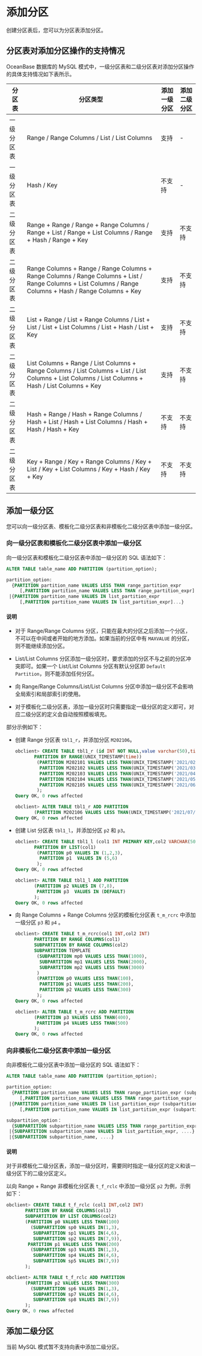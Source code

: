 # 添加分区

创建分区表后，您可以为分区表添加分区。

## 分区表对添加分区操作的支持情况

OceanBase 数据库的 MySQL 模式中，一级分区表和二级分区表对添加分区操作的具体支持情况如下表所示。

|  分区表 |      分区类型                                                                                               | 添加一级分区 | 添加二级分区 |
|-------|-------------------------------------------------------------------------------------------------------------|--------|--------|
| 一级分区表 | Range / Range Columns / List / List Columns                                                                 | 支持     | -      |
| 一级分区表 | Hash / Key                                                                                                  | 不支持    | -      |
| 二级分区表 | Range + Range / Range + Range Columns / Range + List / Range + List Columns / Range + Hash / Range + Key    | 支持     | 不支持    |
| 二级分区表 | Range Columns + Range / Range Columns + Range Columns / Range Columns + List / Range Columns + List Columns / Range Columns + Hash / Range Columns + Key | 支持     | 不支持    |
| 二级分区表 | List + Range / List + Range Columns / List + List / List + List Columns / List + Hash / List + Key          | 支持     | 不支持    |
| 二级分区表 | List Columns + Range / List Columns + Range Columns / List Columns + List / List Columns + List Columns / List Columns + Hash / List Columns + Key     | 支持     | 不支持    |
| 二级分区表 | Hash + Range / Hash + Range Columns / Hash + List / Hash + List Columns / Hash + Hash / Hash + Key          | 不支持    | 不支持    |
| 二级分区表 | Key + Range / Key + Range Columns / Key + List / Key + List Columns / Key + Hash / Key + Key                | 不支持    | 不支持    |

## 添加一级分区

您可以向一级分区表、模板化二级分区表和非模板化二级分区表中添加一级分区。

### 向一级分区表和模板化二级分区表中添加一级分区

向一级分区表和模板化二级分区表中添加一级分区的 SQL 语法如下：

```sql
ALTER TABLE table_name ADD PARTITION (partition_option);

partition_option:
  {PARTITION partition_name VALUES LESS THAN range_partition_expr
     [,PARTITION partition_name VALUES LESS THAN range_partition_expr]... }
 |{PARTITION partition_name VALUES IN list_partition_expr
     [,PARTITION partition_name VALUES IN list_partition_expr]...}
```

<main id="notice" type='explain'>
    <h4>说明</h4>
    <ul>
    <li>
    <p>对于 Range/Range Columns 分区，只能在最大的分区之后添加一个分区，不可以在中间或者开始的地方添加。如果当前的分区中有 <code>MAXVALUE</code> 的分区，则不能继续添加分区。</p>
    </li>
    <li>
    <p>List/List Columns 分区添加一级分区时，要求添加的分区不与之前的分区冲突即可。如果一个 List/List Columns 分区有默认分区即 <code>Default Partition</code>，则不能添加任何分区。</p>
    </li>
    <li>
    <p>向 Range/Range Columns/List/List Columns 分区中添加一级分区不会影响全局索引和局部索引的使用。</p>
    </li>
    <li>
    <p>对于模板化二级分区表，添加一级分区时只需要指定一级分区的定义即可，对应二级分区的定义会⾃动按照模板填充。</p>
    </li>
    </ul>
</main>

部分示例如下：

* 创建 Range 分区表 `tbl1_r`，并添加分区 `M202106`。

  ```sql
  obclient> CREATE TABLE tbl1_r (id INT NOT NULL,value varchar(50),time TIMESTAMP NOT NULL)
         PARTITION BY RANGE(UNIX_TIMESTAMP(time)) 
          (PARTITION M202101 VALUES LESS THAN(UNIX_TIMESTAMP('2021/02/01')),
           PARTITION M202102 VALUES LESS THAN(UNIX_TIMESTAMP('2021/03/01')),
           PARTITION M202103 VALUES LESS THAN(UNIX_TIMESTAMP('2021/04/01')),
           PARTITION M202104 VALUES LESS THAN(UNIX_TIMESTAMP('2021/05/01')),
           PARTITION M202105 VALUES LESS THAN(UNIX_TIMESTAMP('2021/06/01'))
          );
  Query OK, 0 rows affected
  
  obclient> ALTER TABLE tbl1_r ADD PARTITION 
         (PARTITION M202106 VALUES LESS THAN(UNIX_TIMESTAMP('2021/07/01')));
  Query OK, 0 rows affected
  ```

* 创建 List 分区表 `tbl1_l`，并添加分区 `p2` 和 `p3`。

  ```sql
  obclient> CREATE TABLE tbl1_l (col1 INT PRIMARY KEY,col2 VARCHAR(50))
         PARTITION BY LIST(col1) 
          (PARTITION p0 VALUES IN (1,2,3),
           PARTITION p1  VALUES IN (5,6)
          );
  Query OK, 0 rows affected
  
  obclient> ALTER TABLE tbl1_l ADD PARTITION 
         (PARTITION p2 VALUES IN (7,8),
          PARTITION p3  VALUES IN (DEFAULT)
         );
  Query OK, 0 rows affected
  ```

* 向 Range Columns + Range Columns 分区的模板化分区表 `t_m_rcrc` 中添加一级分区 `p3` 和 `p4` 。

  ```sql
  obclient> CREATE TABLE t_m_rcrc(col1 INT,col2 INT) 
         PARTITION BY RANGE COLUMNS(col1)
         SUBPARTITION BY RANGE COLUMNS(col2)
         SUBPARTITION TEMPLATE 
          (SUBPARTITION mp0 VALUES LESS THAN(1000),
           SUBPARTITION mp1 VALUES LESS THAN(2000),
           SUBPARTITION mp2 VALUES LESS THAN(3000)
          )
          (PARTITION p0 VALUES LESS THAN(100),
           PARTITION p1 VALUES LESS THAN(200),
           PARTITION p2 VALUES LESS THAN(300)
          ); 
  Query OK, 0 rows affected
  
  obclient> ALTER TABLE t_m_rcrc ADD PARTITION
         (PARTITION p3 VALUES LESS THAN(400),
          PARTITION p4 VALUES LESS THAN(500)
         ); 
  Query OK, 0 rows affected
  ```

### 向非模板化二级分区表中添加一级分区

向非模板化二级分区表中添加一级分区的 SQL 语法如下：

```sql
ALTER TABLE table_name ADD PARTITION (partition_option);

partition_option:
  {PARTITION partition_name VALUES LESS THAN range_partition_expr (subpartition_option)
     [,PARTITION partition_name VALUES LESS THAN range_partition_expr (subpartition_option)]... }
 |{PARTITION partition_name VALUES IN list_partition_expr (subpartition_option)
     [,PARTITION partition_name VALUES IN list_partition_expr (subpartition_option)]...}

subpartition_option：
  {SUBPARTITION subpartition_name VALUES LESS THAN range_partition_expr, ...}
 |{SUBPARTITION subpartition_name VALUES IN list_partition_expr, ....}
 |{SUBPARTITION subpartition_name, ....}
```

<main id="notice" type='explain'>
    <h4>说明</h4>
    <p>对于非模板化二级分区表，添加一级分区时，需要同时指定一级分区的定义和该一级分区下的二级分区定义。</p>
</main>

以向 Range + Range 非模板化分区表 `t_f_rclc` 中添加一级分区 `p2` 为例，示例如下：

```sql
obclient> CREATE TABLE t_f_rclc (col1 INT,col2 INT) 
       PARTITION BY RANGE COLUMNS(col1)
       SUBPARTITION BY LIST COLUMNS(col2)
       (PARTITION p0 VALUES LESS THAN(100)
         (SUBPARTITION sp0 VALUES IN(1,3),
          SUBPARTITION sp1 VALUES IN(4,6),
          SUBPARTITION sp2 VALUES IN(7,9)),
        PARTITION p1 VALUES LESS THAN(200)
         (SUBPARTITION sp3 VALUES IN(1,3),
          SUBPARTITION sp4 VALUES IN(4,6),
          SUBPARTITION sp5 VALUES IN(7,9))
       ); 

obclient> ALTER TABLE t_f_rclc ADD PARTITION
       (PARTITION p2 VALUES LESS THAN(300)
         (SUBPARTITION sp6 VALUES IN(1,3),
          SUBPARTITION sp7 VALUES IN(4,6),
          SUBPARTITION sp8 VALUES IN(7,9))
       ); 
Query OK, 0 rows affected
```

## 添加二级分区

当前 MySQL 模式暂不支持向表中添加二级分区。
